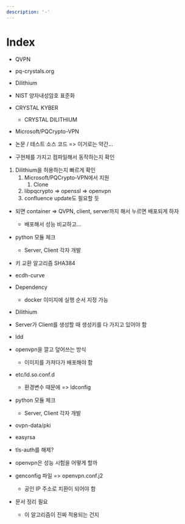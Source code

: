 ```yaml
---
description: '-'
---
```


# Index

* QVPN
* pq-crystals.org
* Dilithium
* NIST 양자내성암호 표준화
* CRYSTAL KYBER
  * CRYSTAL DILITHIUM
* Microsoft/PQCrypto-VPN
* 논문 / 테스트 소스 코드 => 이거로는 약간...



* 구현체를 가지고 컴파일해서 동작하는지 확인&#x20;



1. Dilithium을 허용하는지 빠르게 확인&#x20;
   1. Microsoft/PQCrypto-VPN에서 지원&#x20;
      1. Clone
   2. libpqcrypto => openssl => openvpn
   3. confluence update도 필요할 듯



* 되면 container => QVPN, client, server까지 해서 누르면 배포되게 하자&#x20;
  * 배포해서 성능 비교하고...



* python 모듈 체크
  * Server, Client 각자 개발&#x20;
* 키 교환 알고리즘 SHA384
* ecdh-curve



* Dependency&#x20;
  * docker 이미지에 실행 순서 지정 가능&#x20;
* Dilithium&#x20;
* Server가 Client를 생성할 때 생성키를 다 가지고 있어야 함&#x20;
* ldd







* openvpn을 깔고 덮어쓰는 방식&#x20;
  * 이미지를 가져다가 배포해야 함&#x20;
*   etc/ld.so.conf.d

    * 환경변수 때문에 => ldconfig


*   python 모듈 체크&#x20;

    * Server, Client 각자 개발&#x20;


* ovpn-data/pki
* easyrsa
* tls-auth를 해제?



* openvpn은 성능 시험을 어떻게 할까
* genconfig 파일 => openvpn.conf.j2&#x20;
  * 공인 IP 주소로 치환이 되어야 함&#x20;



* 문서 정리 필요&#x20;
  * 이 알고리즘이 진짜 적용되는 건지


